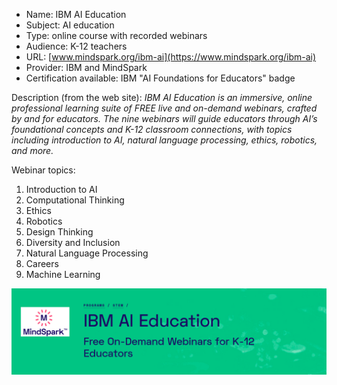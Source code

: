 * Name: IBM AI Education
* Subject: AI education
* Type: online course with recorded webinars
* Audience: K-12 teachers
* URL: [www.mindspark.org/ibm-ai](https://www.mindspark.org/ibm-ai)
* Provider: IBM and MindSpark
* Certification available: IBM "AI Foundations for Educators" badge

Description (from the web site): _IBM AI Education is an immersive, online professional learning suite of FREE live and on-demand webinars, crafted by and for educators.  The nine webinars will guide educators through AI’s foundational concepts and K-12 classroom connections, with topics including introduction to AI, natural language processing, ethics, robotics, and more._

Webinar topics:
1. Introduction to AI
2. Computational Thinking
3. Ethics
4. Robotics
5. Design Thinking
6. Diversity and Inclusion
7. Natural Language Processing
8. Careers
9. Machine Learning


![](https://github.com/touretzkyds/ai4k12/raw/master/images/IBM-MindSpark-AI.png)

